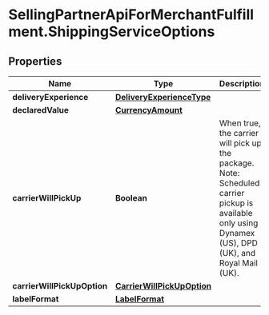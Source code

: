 # SellingPartnerApiForMerchantFulfillment.ShippingServiceOptions

## Properties
Name | Type | Description | Notes
------------ | ------------- | ------------- | -------------
**deliveryExperience** | [**DeliveryExperienceType**](DeliveryExperienceType.md) |  | 
**declaredValue** | [**CurrencyAmount**](CurrencyAmount.md) |  | [optional] 
**carrierWillPickUp** | **Boolean** | When true, the carrier will pick up the package.  Note: Scheduled carrier pickup is available only using Dynamex (US), DPD (UK), and Royal Mail (UK). | 
**carrierWillPickUpOption** | [**CarrierWillPickUpOption**](CarrierWillPickUpOption.md) |  | [optional] 
**labelFormat** | [**LabelFormat**](LabelFormat.md) |  | [optional] 
